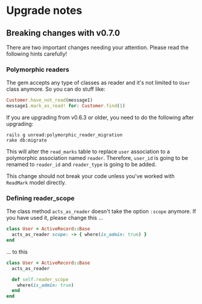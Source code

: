 # Upgrade notes

## Breaking changes with v0.7.0

There are two important changes needing your attention. Please read the following hints carefully!


### Polymorphic readers

The gem accepts any type of classes as reader and it's not limited to `User` class anymore. So you can do stuff like:

```ruby
Customer.have_not_read(message1)
message1.mark_as_read! for: Customer.find(1)
```

If you are upgrading from v0.6.3 or older, you need to do the following after upgrading:

```shell
rails g unread:polymorphic_reader_migration
rake db:migrate
```

This will alter the `read_marks` table to replace `user` association to a polymorphic association named `reader`. Therefore, `user_id` is going to be renamed to `reader_id` and `reader_type` is going to be added.

This change should not break your code unless you've worked with `ReadMark` model directly.


### Defining reader_scope

The class method `acts_as_reader` doesn't take the option `:scope` anymore. If you have used it, please change this ...

```ruby
class User < ActiveRecord::Base
  acts_as_reader scope: -> { where(is_admin: true) }
end
```

... to this

```ruby
class User < ActiveRecord::Base
  acts_as_reader

  def self.reader_scope
    where(is_admin: true)
  end
end
```
